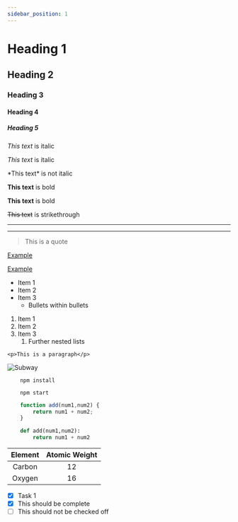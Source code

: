 ```yaml
---
sidebar_position: 1
---
```


<!-- Headings -->
# Heading 1
## Heading 2
### Heading 3
#### Heading 4
##### Heading 5

<!-- Italics -->
*This text* is italic

_This text_ is italic

\*This text\* is not italic

<!-- Bold -->
**This text** is bold

__This text__ is bold

<!-- Strikethrough -->
~~This text~~ is strikethrough

<!-- Horizontal Rule -->

---
___

<!-- Blockquote -->
> This is a quote

<!-- Links -->
[Example](https://youtube.com)

[Example](https://youtube.com "Youtube")

<!-- Unordered List -->
* Item 1
* Item 2
* Item 3
    * Bullets within bullets

<!-- Ordered List -->
1. Item 1
1. Item 2
1. Item 3
    1. Further nested lists

<!-- Inline Code Block -->
`<p>This is a paragraph</p>`

<!-- Images -->
![Subway](https://images.unsplash.com/photo-1659879003706-378e6b74d461?ixlib=rb-1.2.1&ixid=MnwxMjA3fDB8MHxwaG90by1wYWdlfHx8fGVufDB8fHx8&auto=format&fit=crop&w=687&q=80)

<!-- Github Markdown -->

<!-- Code Blocks -->
```
    npm install

    npm start
```

```javascript
    function add(num1,num2) {
        return num1 + num2;
    }
```

```python
    def add(num1,num2):
        return num1 + num2
```

<!-- Tables -->
| Element | Atomic Weight |
| :-: | :-: |
| Carbon | 12 |
| Oxygen | 16 |

<!-- Alignment for tables varies depending on the syntax -->
<!-- "---" is the default, ":-:" is centered, ":--" is left aligned, and "--:" is right aligned -->

<!-- Task Lists -->

* [x] Task 1
* [x] This should be complete
* [ ] This should not be checked off
